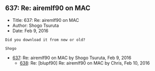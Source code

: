 ## 637: Re: airemlf90 on MAC

- Title: 637: Re: airemlf90 on MAC
- Author: Shogo Tsuruta
- Date: Feb 9, 2016
```
Did you download it from new or old?

Shogo
```

- [637](0637.md): Re: airemlf90 on MAC by Shogo Tsuruta, Feb 9, 2016
    - [638](0638.md): Re: [blupf90] Re: airemlf90 on MAC by Chris, Feb 10, 2016
